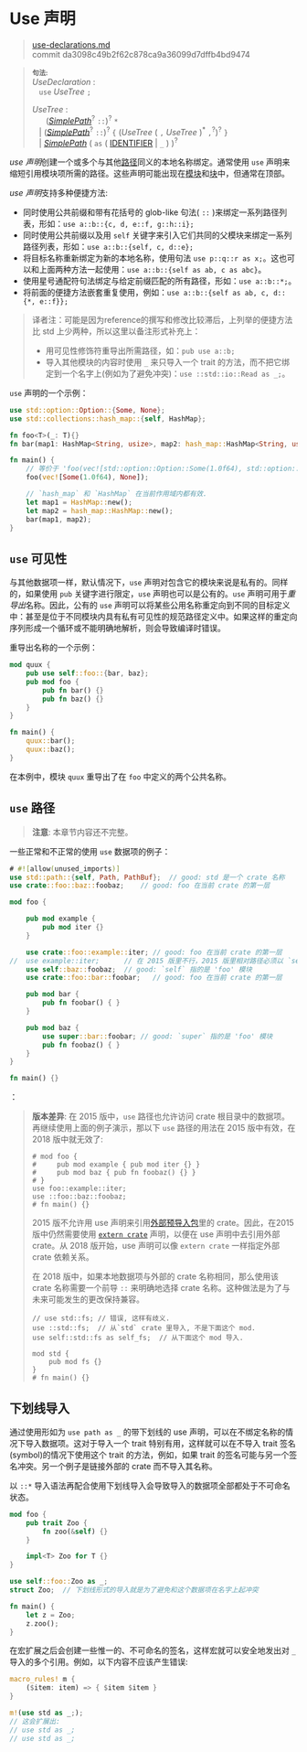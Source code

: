 # Use 声明

>[use-declarations.md](https://github.com/rust-lang/reference/blob/master/src/items/use-declarations.md)\
>commit da3098c49b2f62c878ca9a36099d7dffb4bd9474

> **<sup>句法:</sup>**\
> _UseDeclaration_ :\
> &nbsp;&nbsp; `use` _UseTree_ `;`
>
> _UseTree_ :\
> &nbsp;&nbsp; &nbsp;&nbsp; ([_SimplePath_]<sup>?</sup> `::`)<sup>?</sup> `*`\
> &nbsp;&nbsp; | ([_SimplePath_]<sup>?</sup> `::`)<sup>?</sup> `{` (_UseTree_ ( `,`  _UseTree_ )<sup>\*</sup> `,`<sup>?</sup>)<sup>?</sup> `}`\
> &nbsp;&nbsp; | [_SimplePath_]&nbsp;( `as` ( [IDENTIFIER] | `_` ) )<sup>?</sup>

*use 声明*创建一个或多个与其他[路径]同义的本地名称绑定。通常使用 `use` 声明来缩短引用模块项所需的路径。这些声明可能出现在[模块]和[块]中，但通常在顶部。

[路径]: ../paths.md
[模块]: modules.md
[块]: ../expressions/block-expr.md

*use 声明*支持多种便捷方法:

* 同时使用公共前缀和带有花括号的 glob-like 句法( `::` )来绑定一系列路径列表，形如：`use a::b::{c, d, e::f, g::h::i};`
* 同时使用公共前缀以及用 `self` 关键字来引入它们共同的父模块来绑定一系列路径列表，形如：`use a::b::{self, c, d::e};`
* 将目标名称重新绑定为新的本地名称，使用句法 `use p::q::r as x;`。这也可以和上面两种方法一起使用：`use a::b::{self as ab, c as abc}`。
* 使用星号通配符句法绑定与给定前缀匹配的所有路径，形如：`use a::b::*;`。
* 将前面的便捷方法嵌套重复使用，例如：`use a::b::{self as ab, c, d::{*, e::f}};`
>译者注：可能是因为reference的撰写和修改比较滞后，上列举的便捷方法比 std 上少两种，所以这里以备注形式补充上：
>* 用可见性修饰符重导出所需路径，如：`pub use a::b;`
>* 导入其他模块的内容时使用 `_` 来只导入一个 trait 的方法，而不把它绑定到一个名字上(例如为了避免冲突)：`use ::std::io::Read as _;`。

`use` 声明的一个示例：

```rust
use std::option::Option::{Some, None};
use std::collections::hash_map::{self, HashMap};

fn foo<T>(_: T){}
fn bar(map1: HashMap<String, usize>, map2: hash_map::HashMap<String, usize>){}

fn main() {
    // 等价于 'foo(vec![std::option::Option::Some(1.0f64), std::option::Option::None]);'
    foo(vec![Some(1.0f64), None]);

    // `hash_map` 和 `HashMap` 在当前作用域内都有效.
    let map1 = HashMap::new();
    let map2 = hash_map::HashMap::new();
    bar(map1, map2);
}
```

## `use` 可见性

与其他数据项一样，默认情况下，`use` 声明对包含它的模块来说是私有的。同样的，如果使用 `pub` 关键字进行限定，`use` 声明也可以是公有的。`use` 声明可用于*重导出*名称。因此，公有的 `use` 声明可以将某些公用名称重定向到不同的目标定义中：甚至是位于不同模块内具有私有可见性的规范路径定义中。如果这样的重定向序列形成一个循环或不能明确地解析，则会导致编译时错误。

重导出名称的一个示例：

```rust
mod quux {
    pub use self::foo::{bar, baz};
    pub mod foo {
        pub fn bar() {}
        pub fn baz() {}
    }
}

fn main() {
    quux::bar();
    quux::baz();
}
```

在本例中，模块 `quux` 重导出了在 `foo` 中定义的两个公共名称。

## `use` 路径

> **注意**: 本章节内容还不完整。

一些正常和不正常的使用 `use` 数据项的例子：
<!-- 注意: 这个例子在 2015 版或 2018 版都能正常工作。 -->

```rust
# #![allow(unused_imports)]
use std::path::{self, Path, PathBuf};  // good: std 是一个 crate 名称
use crate::foo::baz::foobaz;    // good: foo 在当前 crate 的第一层

mod foo {

    pub mod example {
        pub mod iter {}
    }

    use crate::foo::example::iter; // good: foo 在当前 crate 的第一层
//  use example::iter;      // 在 2015 版里不行，2015 版里相对路径必须以 `self` 开头; 2018 版这样写没问题
    use self::baz::foobaz;  // good: `self` 指的是 'foo' 模块
    use crate::foo::bar::foobar;   // good: foo 在当前 crate 的第一层

    pub mod bar {
        pub fn foobar() { }
    }

    pub mod baz {
        use super::bar::foobar; // good: `super` 指的是 'foo' 模块
        pub fn foobaz() { }
    }
}

fn main() {}
```
：
> **版本差异**: 在 2015 版中，`use` 路径也允许访问 crate 根目录中的数据项。再继续使用上面的例子演示，那以下 `use` 路径的用法在 2015 版中有效，在 2018 版中就无效了:
>
> ```rust,edition2015
> # mod foo {
> #     pub mod example { pub mod iter {} }
> #     pub mod baz { pub fn foobaz() {} }
> # }
> use foo::example::iter;
> use ::foo::baz::foobaz;
> # fn main() {}
> ```
>
> 2015 版不允许用 use 声明来引用[外部预导入包]里的 crate。因此，在2015 版中仍然需要使用 [`extern crate`] 声明，以便在 use 声明中去引用外部 crate。从 2018 版开始，use 声明可以像 `extern crate` 一样指定外部 crate 依赖关系。
>
> 在 2018 版中，如果本地数据项与外部的 crate 名称相同，那么使用该 crate 名称需要一个前导 `::` 来明确地选择 crate 名称。这种做法是为了与未来可能发生的更改保持兼容。<!-- uniform_paths future-proofing -->
>
> ```rust,edition2018
> // use std::fs; // 错误, 这样有歧义.
> use ::std::fs;  // 从`std` crate 里导入, 不是下面这个 mod.
> use self::std::fs as self_fs;  // 从下面这个 mod 导入.
>
> mod std {
>     pub mod fs {}
> }
> # fn main() {}
> ```

## 下划线导入

通过使用形如为 `use path as _` 的带下划线的 use 声明，可以在不绑定名称的情况下导入数据项。这对于导入一个 trait 特别有用，这样就可以在不导入 trait 签名(symbol)的情况下使用这个 trait 的方法，例如，如果 trait 的签名可能与另一个签名冲突。另一个例子是链接外部的 crate 而不导入其名称。

以 `::*` 导入语法再配合使用下划线导入会导致导入的数据项全部都处于不可命名状态。

```rust
mod foo {
    pub trait Zoo {
        fn zoo(&self) {}
    }

    impl<T> Zoo for T {}
}

use self::foo::Zoo as _;
struct Zoo;  // 下划线形式的导入就是为了避免和这个数据项在名字上起冲突

fn main() {
    let z = Zoo;
    z.zoo();
}
```
在宏扩展之后会创建一些惟一的、不可命名的签名，这样宏就可以安全地发出对 `_` 导入的多个引用。例如，以下内容不应该产生错误:

```rust
macro_rules! m {
    ($item: item) => { $item $item }
}

m!(use std as _;);
// 这会扩展出:
// use std as _;
// use std as _;
```

[IDENTIFIER]: ../identifiers.md
[_SimplePath_]: ../paths.md#简单路径
[`extern crate`]: extern-crates.md
[外部预导入包]: extern-crates.md#外部预导入包
[path qualifiers]: ../paths.md#路径限定符
